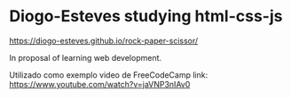 # Diogo-Esteves studying html-css-js
https://diogo-esteves.github.io/rock-paper-scissor/

In proposal of learning web development.

Utilizado como exemplo video de FreeCodeCamp link:  
https://www.youtube.com/watch?v=jaVNP3nIAv0
